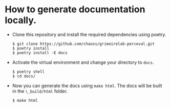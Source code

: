 # How to generate documentation locally.

- Clone this repository and install the required dependencies using poetry.
  ```
  $ git clone https://github.com/chaoss/grimoirelab-perceval.git
  $ poetry install
  $ poetry install -E docs
  ```
- Activate the virtual environment and change your directory to `docs`.
  ```
  $ poetry shell
  $ cd docs/
  ```
- Now you can generate the docs using `make html`. The docs will be built in the `\_build/html` folder.
  ```
  $ make html
  ```